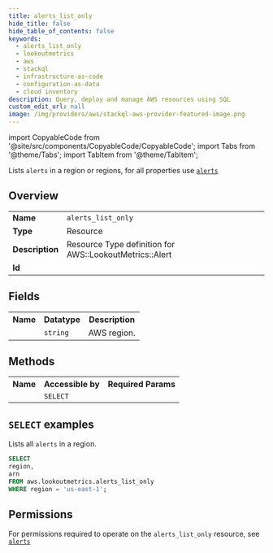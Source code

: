 ```yaml
---
title: alerts_list_only
hide_title: false
hide_table_of_contents: false
keywords:
  - alerts_list_only
  - lookoutmetrics
  - aws
  - stackql
  - infrastructure-as-code
  - configuration-as-data
  - cloud inventory
description: Query, deploy and manage AWS resources using SQL
custom_edit_url: null
image: /img/providers/aws/stackql-aws-provider-featured-image.png
---
```


import CopyableCode from '@site/src/components/CopyableCode/CopyableCode';
import Tabs from '@theme/Tabs';
import TabItem from '@theme/TabItem';

Lists <code>alerts</code> in a region or regions, for all properties use <a href="/providers/aws/serviceName/alerts/"><code>alerts</code></a>

## Overview
<table><tbody>
<tr><td><b>Name</b></td><td><code>alerts_list_only</code></td></tr>
<tr><td><b>Type</b></td><td>Resource</td></tr>
<tr><td><b>Description</b></td><td>Resource Type definition for AWS::LookoutMetrics::Alert</td></tr>
<tr><td><b>Id</b></td><td><CopyableCode code="aws.lookoutmetrics.alerts_list_only" /></td></tr>
</tbody></table>

## Fields
<table><tbody><tr><th>Name</th><th>Datatype</th><th>Description</th></tr><tr><td><CopyableCode code="region" /></td><td><code>string</code></td><td>AWS region.</td></tr>
</tbody></table>

## Methods

<table><tbody>
  <tr>
    <th>Name</th>
    <th>Accessible by</th>
    <th>Required Params</th>
  </tr>
  <tr>
    <td><CopyableCode code="list_resources" /></td>
    <td><code>SELECT</code></td>
    <td><CopyableCode code="region" /></td>
  </tr>
</tbody></table>

## `SELECT` examples
Lists all <code>alerts</code> in a region.
```sql
SELECT
region,
arn
FROM aws.lookoutmetrics.alerts_list_only
WHERE region = 'us-east-1';
```


## Permissions

For permissions required to operate on the <code>alerts_list_only</code> resource, see <a href="/providers/aws/lookoutmetrics/alerts/#permissions"><code>alerts</code></a>

